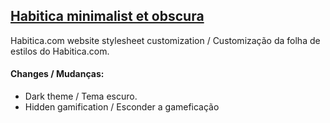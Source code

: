 ## [Habitica minimalist et obscura](https://userstyles.world/style/9765/habitica-minimalist-et-obscura)
Habitica.com website stylesheet customization / Customização da folha de estilos do Habitica.com.
#### Changes / Mudanças:
- Dark theme / Tema escuro.
- Hidden gamification / Esconder a gameficação

